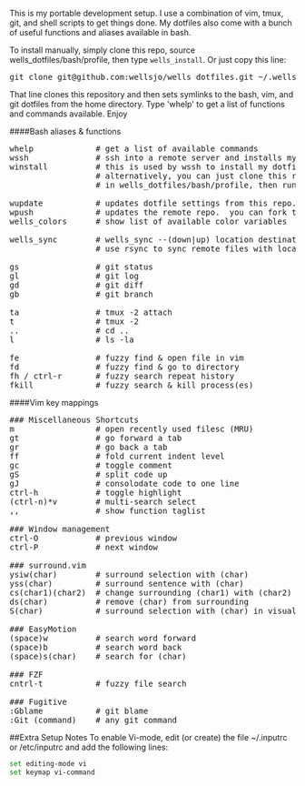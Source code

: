 This is my portable development setup.  I use a combination of vim, tmux, git, and shell scripts to get things done.  My dotfiles also come with a bunch of useful functions and aliases available in bash.

To install manually, simply clone this repo, source wells_dotfiles/bash/profile, then type ```wells_install```.  Or just copy this line:

<pre>
git clone git@github.com:wellsjo/wells_dotfiles.git ~/.wells_dotfiles && source ~/.wells_dotfiles/bash/profile && wells_install
</pre>

That line clones this repository and then sets symlinks to the bash, vim, and git dotfiles from the home directory.  Type 'whelp' to get a list of functions and commands available.  Enjoy

####Bash aliases & functions
<pre>
whelp             # get a list of available commands
wssh              # ssh into a remote server and installs my dotfile setup from this repository
winstall          # this is used by wssh to install my dotfiles upon entering a remote machine.
                  # alternatively, you can just clone this repository, source the profile located
                  # in wells_dotfiles/bash/profile, then run winstall.  This is explained above.

wupdate           # updates dotfile settings from this repo.  optionally just updates locally.
wpush             # updates the remote repo.  you can fork this and go nuts, if you'd like.
wells_colors      # show list of available color variables

wells_sync        # wells_sync --(down|up) location destination
                  # use rsync to sync remote files with local

gs                # git status
gl                # git log
gd                # git diff
gb                # git branch

ta                # tmux -2 attach
t                 # tmux -2
..                # cd ..
l                 # ls -la

fe                # fuzzy find & open file in vim
fd                # fuzzy find & go to directory
fh / ctrl-r       # fuzzy search repeat history
fkill             # fuzzy search & kill process(es)
</pre>

####Vim key mappings
<pre>
### Miscellaneous Shortcuts
m                 # open recently used filesc (MRU)
gt                # go forward a tab
gr                # go back a tab
ff                # fold current indent level
gc                # toggle comment
gS                # split code up
gJ                # consolodate code to one line
ctrl-h            # toggle highlight
(ctrl-n)*v        # multi-search select
,,                # show function taglist

### Window management
ctrl-O            # previous window
ctrl-P            # next window

### surround.vim
ysiw(char)        # surround selection with (char)
yss(char)         # surround sentence with (char)
cs(char1)(char2)  # change surrounding (char1) with (char2)
ds(char)          # remove (char) from surrounding
S(char)           # surround selection with (char) in visual mode

### EasyMotion
(space)w          # search word forward
(space)b          # search word back
(space)s(char)    # search for (char)

### FZF
cntrl-t           # fuzzy file search

### Fugitive
:Gblame           # git blame
:Git (command)    # any git command
</pre>

##Extra Setup Notes
To enable Vi-mode, edit (or create) the file ~/.inputrc or /etc/inputrc and add the following lines:

```bash
set editing-mode vi
set keymap vi-command
```
